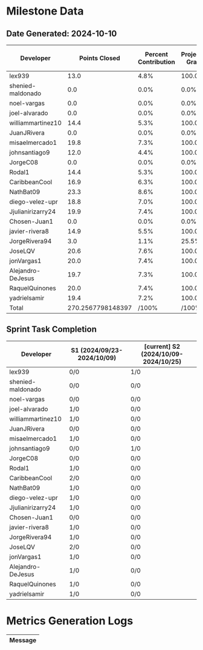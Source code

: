 # Milestone Data

## Date Generated: 2024-10-10
| Developer | Points Closed | Percent Contribution | Projected Grade | Lecture Topic Tasks |
| --------- | ------------- | -------------------- | --------------- | ------------------- |
| lex939 | 13.0 | 4.8% | 100.0% | 1 |
| shenied-maldonado | 0.0 | 0.0% | 0.0% | 0 |
| noel-vargas | 0.0 | 0.0% | 0.0% | 0 |
| joel-alvarado | 0.0 | 0.0% | 0.0% | 0 |
| williammartinez10 | 14.4 | 5.3% | 100.0% | 0 |
| JuanJRivera | 0.0 | 0.0% | 0.0% | 0 |
| misaelmercado1 | 19.8 | 7.3% | 100.0% | 0 |
| johnsantiago9 | 12.0 | 4.4% | 100.0% | 0 |
| JorgeC08 | 0.0 | 0.0% | 0.0% | 0 |
| Rodal1 | 14.4 | 5.3% | 100.0% | 0 |
| CaribbeanCool | 16.9 | 6.3% | 100.0% | 0 |
| NathBat09 | 23.3 | 8.6% | 100.0% | 0 |
| diego-velez-upr | 18.8 | 7.0% | 100.0% | 0 |
| Jjulianirizarry24 | 19.9 | 7.4% | 100.0% | 0 |
| Chosen-Juan1 | 0.0 | 0.0% | 0.0% | 0 |
| javier-rivera8 | 14.9 | 5.5% | 100.0% | 0 |
| JorgeRivera94 | 3.0 | 1.1% | 25.5% | 0 |
| JoseLQV | 20.6 | 7.6% | 100.0% | 0 |
| jonVargas1 | 20.0 | 7.4% | 100.0% | 0 |
| Alejandro-DeJesus | 19.7 | 7.3% | 100.0% | 0 |
| RaquelQuinones | 20.0 | 7.4% | 100.0% | 0 |
| yadrielsamir | 19.4 | 7.2% | 100.0% | 0 |
| Total | 270.2567798148397 | /100% | /100% | 1 |


## Sprint Task Completion

| Developer | S1 (2024/09/23-2024/10/09) | [current] S2 (2024/10/09-2024/10/25) |
|---|---|---|
| lex939 | 0/0 | 1/0 |
| shenied-maldonado | 0/0 | 0/0 |
| noel-vargas | 0/0 | 0/0 |
| joel-alvarado | 1/0 | 0/0 |
| williammartinez10 | 1/0 | 0/0 |
| JuanJRivera | 0/0 | 0/0 |
| misaelmercado1 | 1/0 | 0/0 |
| johnsantiago9 | 0/0 | 1/0 |
| JorgeC08 | 0/0 | 0/0 |
| Rodal1 | 1/0 | 0/0 |
| CaribbeanCool | 2/0 | 0/0 |
| NathBat09 | 1/0 | 0/0 |
| diego-velez-upr | 1/0 | 0/0 |
| Jjulianirizarry24 | 1/0 | 0/0 |
| Chosen-Juan1 | 0/0 | 0/0 |
| javier-rivera8 | 1/0 | 0/0 |
| JorgeRivera94 | 1/0 | 0/0 |
| JoseLQV | 2/0 | 0/0 |
| jonVargas1 | 1/0 | 0/0 |
| Alejandro-DeJesus | 1/0 | 0/0 |
| RaquelQuinones | 1/0 | 0/0 |
| yadrielsamir | 1/0 | 0/0 |
# Metrics Generation Logs

| Message |
| ------- |
